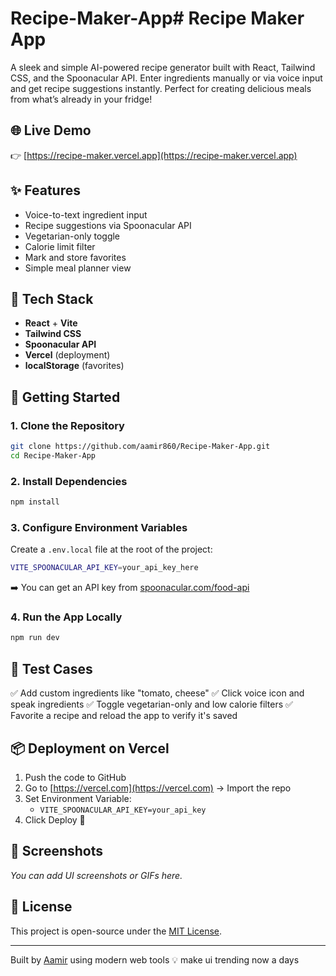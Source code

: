 # Recipe-Maker-App# Recipe Maker App

A sleek and simple AI-powered recipe generator built with React, Tailwind CSS, and the Spoonacular API. Enter ingredients manually or via voice input and get recipe suggestions instantly. Perfect for creating delicious meals from what’s already in your fridge!

## 🌐 Live Demo
👉 [https://recipe-maker.vercel.app](https://recipe-maker.vercel.app)

## ✨ Features
- Voice-to-text ingredient input
- Recipe suggestions via Spoonacular API
- Vegetarian-only toggle
- Calorie limit filter
- Mark and store favorites
- Simple meal planner view

## 🧰 Tech Stack
- **React** + **Vite**
- **Tailwind CSS**
- **Spoonacular API**
- **Vercel** (deployment)
- **localStorage** (favorites)

## 🚀 Getting Started

### 1. Clone the Repository
```bash
git clone https://github.com/aamir860/Recipe-Maker-App.git
cd Recipe-Maker-App
```

### 2. Install Dependencies
```bash
npm install
```

### 3. Configure Environment Variables
Create a `.env.local` file at the root of the project:
```bash
VITE_SPOONACULAR_API_KEY=your_api_key_here
```
➡️ You can get an API key from [spoonacular.com/food-api](https://spoonacular.com/food-api)

### 4. Run the App Locally
```bash
npm run dev
```

## 🧪 Test Cases
✅ Add custom ingredients like "tomato, cheese"
✅ Click voice icon and speak ingredients
✅ Toggle vegetarian-only and low calorie filters
✅ Favorite a recipe and reload the app to verify it's saved

## 📦 Deployment on Vercel
1. Push the code to GitHub
2. Go to [https://vercel.com](https://vercel.com) → Import the repo
3. Set Environment Variable:
   - `VITE_SPOONACULAR_API_KEY=your_api_key`
4. Click Deploy 🚀

## 📸 Screenshots
_You can add UI screenshots or GIFs here._

## 📄 License
This project is open-source under the [MIT License](LICENSE).

---

Built by [Aamir](https://github.com/aamir860) using modern web tools 💡 make ui trending now a days

